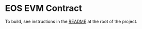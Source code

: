# EOS EVM Contract

To build, see instructions in the [README](../README.md) at the root of the project.